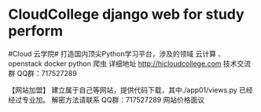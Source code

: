 # CloudCollege django web for study perform
#Cloud 云学院#
打造国内顶尖Python学习平台，涉及的领域 云计算 、openstack docker python 爬虫
详细地址 http://hicloudcollege.com 技术交流群 QQ群：717527289

【网站加盟】
建立属于自己等网站，提供代码下载，其中./app01/views.py 已经经过专业加。
解密方法请联系 QQ群：717527289 网站价格面议
